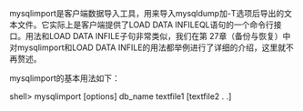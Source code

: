 

mysqlimport是客户端数据导入工具，用来导入mysqldump加-T选项后导出的文本文件。它实际上是客户端提供了LOAD DATA INFILEQL语句的一个命令行接口。用法和LOAD DATA INFILE子句非常类似，我们在第 27章（备份与恢复）中对mysqlimport和LOAD DATA INFILE的用法都举例进行了详细的介绍，这里就不再赘述。

mysqlimport的基本用法如下：

shell> mysqlimport [options] db_name textfile1 [textfile2 . .]




